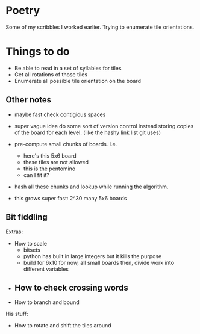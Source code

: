 # Poetry
Some of my scribbles I worked earlier. Trying to enumerate tile orientations.


# Things to do

- Be able to read in a set of syllables for tiles
- Get all rotations of those tiles
- Enumerate all possible tile orientation on the board













## Other notes

- maybe fast check contigious spaces
- super vague idea
	do some sort of version control instead storing copies of the board for each level. 
	(like the hashy link list git uses)

- pre-compute small chunks of boards. I.e.
    - here's this 5x6 board
    - these tiles are not allowed
    - this is the pentomino
    - can I fit it?
- hash all these chunks and lookup while running the algorithm.
- this grows super fast: 2^30 many 5x6 boards






## Bit fiddling

Extras:
- How to scale
	- bitsets
	- python has built in large integers but it kills the purpose
	- build for 6x10 for now, all small boards then, divide work into different variables
- How to check crossing words
	- 
- How to branch and bound


His stuff:
- How to rotate and shift the tiles around
















